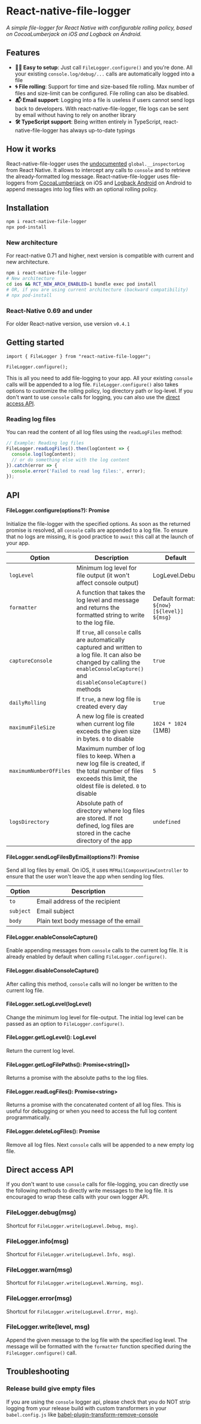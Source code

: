 # React-native-file-logger

_A simple file-logger for React Native with configurable rolling policy, based on CocoaLumberjack on iOS and Logback on Android._

## Features

- **💆‍♂️ Easy to setup**: Just call `FileLogger.configure()` and you're done. All your existing `console.log/debug/...` calls are automatically logged into a file
- **🌀 File rolling**: Support for time and size-based file rolling. Max number of files and size-limit can be configured. File rolling can also be disabled.
- **📬 Email support**: Logging into a file is useless if users cannot send logs back to developers. With react-native-file-logger, file logs can be sent by email without having to rely on another library
- **🛠 TypeScript support**: Being written entirely in TypeScript, react-native-file-logger has always up-to-date typings

## How it works

React-native-file-logger uses the [undocumented](https://github.com/facebook/react-native/blob/3c9e5f1470c91ff8a161d8e248cf0a73318b1f40/Libraries/polyfills/console.js#L433) `global.__inspectorLog` from React Native. It allows to intercept any calls to `console` and to retrieve the already-formatted log message. React-native-file-logger uses file-loggers from [CocoaLumberjack](https://github.com/CocoaLumberjack/CocoaLumberjack) on iOS and [Logback Android](https://github.com/tony19/logback-android) on Android to append messages into log files with an optional rolling policy.

## Installation

```sh
npm i react-native-file-logger
npx pod-install
```

### New architecture

For react-native 0.71 and higher, next version is compatible with current and new architecture.

```sh
npm i react-native-file-logger
# New architecture
cd ios && RCT_NEW_ARCH_ENABLED=1 bundle exec pod install
# OR, if you are using current architecture (backward compatibility)
# npx pod-install
```

### React-Native 0.69 and under

For older React-native version, use version `v0.4.1`

## Getting started

```
import { FileLogger } from "react-native-file-logger";

FileLogger.configure();
```

This is all you need to add file-logging to your app. All your existing `console` calls will be appended to a log file. `FileLogger.configure()` also takes options to customize the rolling policy, log directory path or log-level. If you don't want to use `console` calls for logging, you can also use the [direct access API](#direct-access-api).

### Reading log files

You can read the content of all log files using the `readLogFiles` method:

```typescript
// Example: Reading log files
FileLogger.readLogFiles().then(logContent => {
  console.log(logContent);
  // or do something else with the log content
}).catch(error => {
  console.error('Failed to read log files:', error);
});
```

## API

#### FileLogger.configure(options?): Promise

Initialize the file-logger with the specified options. As soon as the returned promise is resolved, all `console` calls are appended to a log file. To ensure that no logs are missing, it is good practice to `await` this call at the launch of your app.

| Option                 | Description                                                                                                                                                                               | Default                                    |
| ---------------------- | ----------------------------------------------------------------------------------------------------------------------------------------------------------------------------------------- | ------------------------------------------ |
| `logLevel`             | Minimum log level for file output (it won't affect console output)                                                                                                                        | LogLevel.Debug                             |
| `formatter`            | A function that takes the log level and message and returns the formatted string to write to the log file.                                                                                | Default format: `${now} [${level}] ${msg}` |
| `captureConsole`       | If `true`, all `console` calls are automatically captured and written to a log file. It can also be changed by calling the `enableConsoleCapture()` and `disableConsoleCapture()` methods | `true`                                     |
| `dailyRolling`         | If `true`, a new log file is created every day                                                                                                                                            | `true`                                     |
| `maximumFileSize`      | A new log file is created when current log file exceeds the given size in bytes. `0` to disable                                                                                           | `1024 * 1024` (1MB)                        |
| `maximumNumberOfFiles` | Maximum number of log files to keep. When a new log file is created, if the total number of files exceeds this limit, the oldest file is deleted. `0` to disable                          | `5`                                        |
| `logsDirectory`        | Absolute path of directory where log files are stored. If not defined, log files are stored in the cache directory of the app                                                             | `undefined`                                |

#### FileLogger.sendLogFilesByEmail(options?): Promise

Send all log files by email. On iOS, it uses `MFMailComposeViewController` to ensure that the user won't leave the app when sending log files.

| Option    | Description                          |
| --------- | ------------------------------------ |
| `to`      | Email address of the recipient       |
| `subject` | Email subject                        |
| `body`    | Plain text body message of the email |

#### FileLogger.enableConsoleCapture()

Enable appending messages from `console` calls to the current log file. It is already enabled by default when calling `FileLogger.configure()`.

#### FileLogger.disableConsoleCapture()

After calling this method, `console` calls will no longer be written to the current log file.

#### FileLogger.setLogLevel(logLevel)

Change the minimum log level for file-output. The initial log level can be passed as an option to `FileLogger.configure()`.

#### FileLogger.getLogLevel(): LogLevel

Return the current log level.

#### FileLogger.getLogFilePaths(): Promise<string[]>

Returns a promise with the absolute paths to the log files.

#### FileLogger.readLogFiles(): Promise\<string>

Returns a promise with the concatenated content of all log files. This is useful for debugging or when you need to access the full log content programmatically.

#### FileLogger.deleteLogFiles(): Promise

Remove all log files. Next `console` calls will be appended to a new empty log file.

## Direct access API

If you don't want to use `console` calls for file-logging, you can directly use the following methods to directly write messages to the log file. It is encouraged to wrap these calls with your own logger API.

### FileLogger.debug(msg)

Shortcut for `FileLogger.write(LogLevel.Debug, msg)`.

### FileLogger.info(msg)

Shortcut for `FileLogger.write(LogLevel.Info, msg)`.

### FileLogger.warn(msg)

Shortcut for `FileLogger.write(LogLevel.Warning, msg)`.

### FileLogger.error(msg)

Shortcut for `FileLogger.write(LogLevel.Error, msg)`.

### FileLogger.write(level, msg)

Append the given message to the log file with the specified log level. The message will be formatted with the `formatter` function specified during the `FileLogger.configure()` call.

## Troubleshooting

### Release build give empty files

If you are using the `console` logger api, please check that you do NOT strip logging from your release build with custom transformers in your `babel.config.js` like [babel-plugin-transform-remove-console](https://github.com/babel/minify/tree/master/packages/babel-plugin-transform-remove-console)
